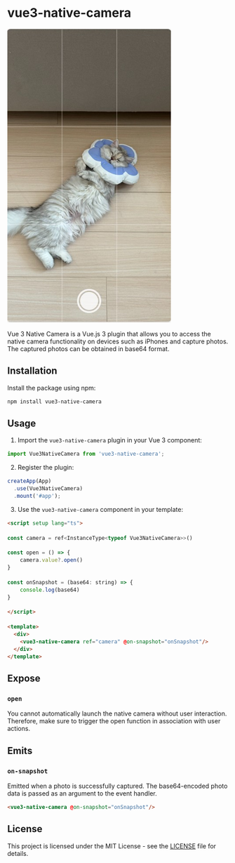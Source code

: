# vue3-native-camera

![demo](./demo.jpg)

Vue 3 Native Camera is a Vue.js 3 plugin that allows you to access the native camera functionality on devices such as iPhones and capture photos. The captured photos can be obtained in base64 format.

## Installation

Install the package using npm:

```bash
npm install vue3-native-camera
```

## Usage

1. Import the `vue3-native-camera` plugin in your Vue 3 component:

```ts
import Vue3NativeCamera from 'vue3-native-camera';
```

2. Register the plugin:

```ts
createApp(App)
  .use(Vue3NativeCamera)
  .mount('#app');
```

3. Use the `vue3-native-camera` component in your template:

```html
<script setup lang="ts">

const camera = ref<InstanceType<typeof Vue3NativeCamera>>()

const open = () => {
    camera.value?.open()
}

const onSnapshot = (base64: string) => {
    console.log(base64)
}

</script>

<template>
  <div>
    <vue3-native-camera ref="camera" @on-snapshot="onSnapshot"/>
  </div>
</template>
```

## Expose

### `open`

You cannot automatically launch the native camera without user interaction. 
Therefore, make sure to trigger the open function in association with user actions.

## Emits

### `on-snapshot`

Emitted when a photo is successfully captured. The base64-encoded photo data is passed as an argument to the event handler.

```html
<vue3-native-camera @on-snapshot="onSnapshot"/>
```

## License

This project is licensed under the MIT License - see the [LICENSE](LICENSE) file for details.

